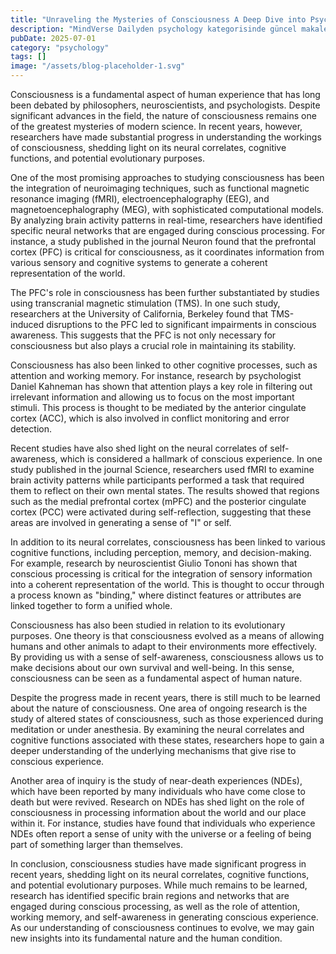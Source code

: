 ```yaml
---
title: "Unraveling the Mysteries of Consciousness A Deep Dive into Psychologys Most Intriguing Frontier"
description: "MindVerse Dailyden psychology kategorisinde güncel makale"
pubDate: 2025-07-01
category: "psychology"
tags: []
image: "/assets/blog-placeholder-1.svg"
---
```


Consciousness is a fundamental aspect of human experience that has long been debated by philosophers, neuroscientists, and psychologists. Despite significant advances in the field, the nature of consciousness remains one of the greatest mysteries of modern science. In recent years, however, researchers have made substantial progress in understanding the workings of consciousness, shedding light on its neural correlates, cognitive functions, and potential evolutionary purposes.

One of the most promising approaches to studying consciousness has been the integration of neuroimaging techniques, such as functional magnetic resonance imaging (fMRI), electroencephalography (EEG), and magnetoencephalography (MEG), with sophisticated computational models. By analyzing brain activity patterns in real-time, researchers have identified specific neural networks that are engaged during conscious processing. For instance, a study published in the journal Neuron found that the prefrontal cortex (PFC) is critical for consciousness, as it coordinates information from various sensory and cognitive systems to generate a coherent representation of the world.

The PFC's role in consciousness has been further substantiated by studies using transcranial magnetic stimulation (TMS). In one such study, researchers at the University of California, Berkeley found that TMS-induced disruptions to the PFC led to significant impairments in conscious awareness. This suggests that the PFC is not only necessary for consciousness but also plays a crucial role in maintaining its stability.

Consciousness has also been linked to other cognitive processes, such as attention and working memory. For instance, research by psychologist Daniel Kahneman has shown that attention plays a key role in filtering out irrelevant information and allowing us to focus on the most important stimuli. This process is thought to be mediated by the anterior cingulate cortex (ACC), which is also involved in conflict monitoring and error detection.

Recent studies have also shed light on the neural correlates of self-awareness, which is considered a hallmark of conscious experience. In one study published in the journal Science, researchers used fMRI to examine brain activity patterns while participants performed a task that required them to reflect on their own mental states. The results showed that regions such as the medial prefrontal cortex (mPFC) and the posterior cingulate cortex (PCC) were activated during self-reflection, suggesting that these areas are involved in generating a sense of "I" or self.

In addition to its neural correlates, consciousness has been linked to various cognitive functions, including perception, memory, and decision-making. For example, research by neuroscientist Giulio Tononi has shown that conscious processing is critical for the integration of sensory information into a coherent representation of the world. This is thought to occur through a process known as "binding," where distinct features or attributes are linked together to form a unified whole.

Consciousness has also been studied in relation to its evolutionary purposes. One theory is that consciousness evolved as a means of allowing humans and other animals to adapt to their environments more effectively. By providing us with a sense of self-awareness, consciousness allows us to make decisions about our own survival and well-being. In this sense, consciousness can be seen as a fundamental aspect of human nature.

Despite the progress made in recent years, there is still much to be learned about the nature of consciousness. One area of ongoing research is the study of altered states of consciousness, such as those experienced during meditation or under anesthesia. By examining the neural correlates and cognitive functions associated with these states, researchers hope to gain a deeper understanding of the underlying mechanisms that give rise to conscious experience.

Another area of inquiry is the study of near-death experiences (NDEs), which have been reported by many individuals who have come close to death but were revived. Research on NDEs has shed light on the role of consciousness in processing information about the world and our place within it. For instance, studies have found that individuals who experience NDEs often report a sense of unity with the universe or a feeling of being part of something larger than themselves.

In conclusion, consciousness studies have made significant progress in recent years, shedding light on its neural correlates, cognitive functions, and potential evolutionary purposes. While much remains to be learned, research has identified specific brain regions and networks that are engaged during conscious processing, as well as the role of attention, working memory, and self-awareness in generating conscious experience. As our understanding of consciousness continues to evolve, we may gain new insights into its fundamental nature and the human condition.